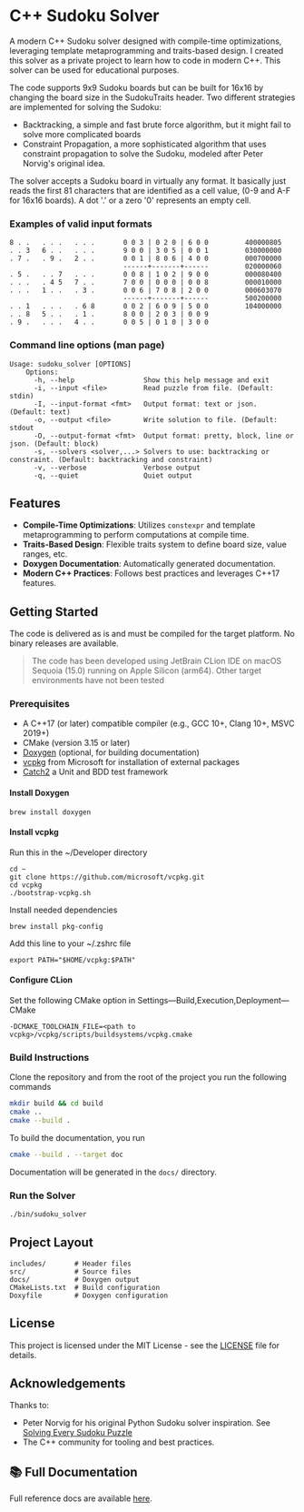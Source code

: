 # C++ Sudoku Solver

A modern C++ Sudoku solver designed with compile-time optimizations, leveraging template metaprogramming and traits-based design. 
I created this solver as a private project to learn how to code in modern C++. This solver can be used for educational purposes.

The code supports 9x9 Sudoku boards but can be built for 16x16 by changing the board size in the SudokuTraits header.
Two different strategies are implemented for solving the Sudoku:
- Backtracking, a simple and fast brute force algorithm, but it might fail to solve more complicated boards
- Constraint Propagation, a more sophisticated algorithm that uses constraint propagation to solve the Sudoku, modeled after Peter Norvig's original idea.

The solver accepts a Sudoku board in virtually any format. It basically just reads the first 81 characters that are identified as a cell value,
(0-9 and A-F for 16x16 boards). A dot '.' or a zero '0' represents an empty cell.

### Examples of valid input formats

```
8 . .   . . .   . . .       0 0 3 | 0 2 0 | 6 0 0         400000805 
. . 3   6 . .   . . .       9 0 0 | 3 0 5 | 0 0 1         030000000 
. 7 .   . 9 .   2 . .       0 0 1 | 8 0 6 | 4 0 0         000700000 
                            ------+-------+------         020000060                  
. 5 .   . . 7   . . .       0 0 8 | 1 0 2 | 9 0 0         000080400 
. . .   . 4 5   7 . .       7 0 0 | 0 0 0 | 0 0 8         000010000 
. . .   1 . .   . 3 .       0 0 6 | 7 0 8 | 2 0 0         000603070 
                            ------+-------+------         500200000                    
. . 1   . . .   . 6 8       0 0 2 | 6 0 9 | 5 0 0         104000000 
. . 8   5 . .   . 1 .       8 0 0 | 2 0 3 | 0 0 9          
. 9 .   . . .   4 . .       0 0 5 | 0 1 0 | 3 0 0          
```

### Command line options (man page)

```
Usage: sudoku_solver [OPTIONS]
    Options:
      -h, --help                 Show this help message and exit
      -i, --input <file>         Read puzzle from file. (Default: stdin)
      -I, --input-format <fmt>   Output format: text or json. (Default: text)
      -o, --output <file>        Write solution to file. (Default: stdout
      -O, --output-format <fmt>  Output format: pretty, block, line or json. (Default: block)
      -s, --solvers <solver,...> Solvers to use: backtracking or constraint. (Default: backtracking and constraint)
      -v, --verbose              Verbose output
      -q, --quiet                Quiet output
```

## Features

- **Compile-Time Optimizations**: Utilizes `constexpr` and template metaprogramming to perform computations at compile time.
- **Traits-Based Design**: Flexible traits system to define board size, value ranges, etc.
- **Doxygen Documentation**: Automatically generated documentation.
- **Modern C++ Practices**: Follows best practices and leverages C++17 features.

## Getting Started

The code is delivered as is and must be compiled for the target platform. No binary releases are available.
>The code has been developed using JetBrain CLion IDE on macOS Sequoia (15.0) running on Apple Silicon (arm64). Other target environments have not been tested

### Prerequisites

- A C++17 (or later) compatible compiler (e.g., GCC 10+, Clang 10+, MSVC 2019+)
- CMake (version 3.15 or later)
- [Doxygen](https://www.doxygen.nl/) (optional, for building documentation)
- [vcpkg](https://github.com/microsoft/vcpkg) from Microsoft for installation of external packages
- [Catch2](https://github.com/catchorg/Catch2) a Unit and BDD test framework

#### Install Doxygen
```
brew install doxygen
```

#### Install vcpkg

Run this in the ~/Developer directory
```
cd ~
git clone https://github.com/microsoft/vcpkg.git
cd vcpkg
./bootstrap-vcpkg.sh
```

Install needed dependencies
```
brew install pkg-config
```

Add this line to your ~/.zshrc file
```
export PATH="$HOME/vcpkg:$PATH"
```

#### Configure CLion
Set the following CMake option in Settings—Build,Execution,Deployment—CMake
 ```
 -DCMAKE_TOOLCHAIN_FILE=<path to vcpkg>/vcpkg/scripts/buildsystems/vcpkg.cmake
 ```

### Build Instructions

Clone the repository and from the root of the project you run the following commands
```bash
mkdir build && cd build
cmake ..
cmake --build .
```

To build the documentation, you run
```bash
cmake --build . --target doc
```
Documentation will be generated in the `docs/` directory.

### Run the Solver
```bash
./bin/sudoku_solver
```

## Project Layout

```
includes/       # Header files
src/            # Source files
docs/           # Doxygen output
CMakeLists.txt  # Build configuration
Doxyfile        # Doxygen configuration
```

## License

This project is licensed under the MIT License - see the [LICENSE](LICENSE) file for details.

## Acknowledgements

Thanks to:
- Peter Norvig for his original Python Sudoku solver inspiration. See [Solving Every Sudoku Puzzle](http://norvig.com/sudoku.html)
- The C++ community for tooling and best practices.

## 📚 Full Documentation

Full reference docs are available [here](docs/html/index.html).  
